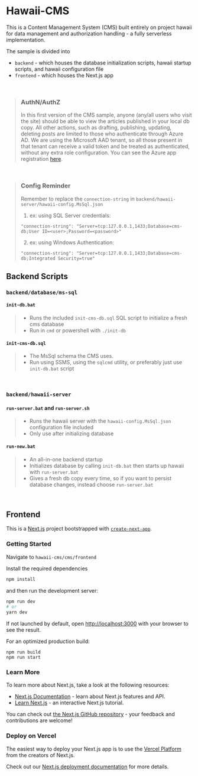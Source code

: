 # Hawaii-CMS
This is a Content Management System (CMS) built entirely on project hawaii for data management and authorization handling - a fully serverless implementation.

The sample is divided into 
- `backend` - which houses the database initialization scripts, hawaii startup scripts, and hawaii configuration file
- `frontend` - which houses the Next.js app 

<br/>

> ### AuthN/AuthZ
> In this first version of the CMS sample, anyone (any/all users who visit the site) should be able to view the articles published in your local db copy. All other actions, such as drafting, publishing, updating, deleting posts are limited to those who authenticate through Azure AD. We are using the Microsoft AAD tenant, so all those present in that tenant can receive a valid token and be treated as authenticated, without any extra role configuration. You can see the Azure app registration [here](https://ms.portal.azure.com/#view/Microsoft_AAD_RegisteredApps/ApplicationMenuBlade/~/Overview/appId/e98794ab-cdaa-4ed3-ad08-0552c47254e2/isMSAApp~/false).

<br/>

> ### Config Reminder
> 
> Remember to replace the `connection-string` in `backend/hawaii-server/hawaii-config.MsSql.json` 
> 1. ex: using SQL Server credentials: 
> 
> ```
> "connection-string": "Server=tcp:127.0.0.1,1433;Database=cms-db;User ID=<user>;Password=<password>"
> ```
> 
> 2. ex: using Windows Authentication: 
> ```
> "connection-string": "Server=tcp:127.0.0.1,1433;Database=cms-db;Integrated Security=true"
> ```
> 

## Backend Scripts

### `backend/database/ms-sql`

#### `init-db.bat`
> - Runs the included `init-cms-db.sql` SQL script to initialize a fresh cms database
> - Run in `cmd` or powershell with `./init-db`

#### `init-cms-db.sql` 

> - The MsSql schema the CMS uses.
> - Run using SSMS, using the `sqlcmd` utility, or preferably just use `init-db.bat` script

<br/>

### `backend/hawaii-server`

#### `run-server.bat` and `run-server.sh`
> - Runs the hawaii server with the `hawaii-config.MsSql.json` configuration file included
> - Only use after initializing database

#### `run-new.bat`
> - An all-in-one backend startup
> - Initializes database by calling `init-db.bat` then starts up hawaii with `run-server.bat`
> - Gives a fresh db copy every time, so if you want to persist database changes, instead choose `run-server.bat`

<br/>

## Frontend

This is a [Next.js](https://nextjs.org/) project bootstrapped with [`create-next-app`](https://github.com/vercel/next.js/tree/canary/packages/create-next-app).

### Getting Started

Navigate to `hawaii-cms/cms/frontend`

Install the required dependencies 

```bash
npm install
```

and then run the development server:

```bash
npm run dev
# or
yarn dev
```

If not launched by default, open [http://localhost:3000](http://localhost:3000) with your browser to see the result.

For an optimized production build:
```
npm run build
npm run start
```

### Learn More

To learn more about Next.js, take a look at the following resources:

- [Next.js Documentation](https://nextjs.org/docs) - learn about Next.js features and API.
- [Learn Next.js](https://nextjs.org/learn) - an interactive Next.js tutorial.

You can check out [the Next.js GitHub repository](https://github.com/vercel/next.js/) - your feedback and contributions are welcome!

### Deploy on Vercel

The easiest way to deploy your Next.js app is to use the [Vercel Platform](https://vercel.com/new?utm_medium=default-template&filter=next.js&utm_source=create-next-app&utm_campaign=create-next-app-readme) from the creators of Next.js.

Check out our [Next.js deployment documentation](https://nextjs.org/docs/deployment) for more details.
